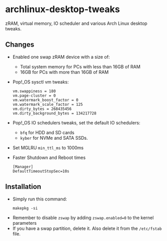 # archlinux-desktop-tweaks
zRAM, virtual memory, IO scheduler and various Arch Linux desktop tweaks.

## Changes
  * Enabled one swap zRAM device with a size of:
    * Total system memory for PCs with less than 16GB of RAM
    * 16GB for PCs with more than 16GB of RAM
 
  * Pop!_OS sysctl vm tweaks:
    ```Shell
    vm.swappiness = 180
    vm.page-cluster = 0
    vm.watermark_boost_factor = 0
    vm.watermark_scale_factor = 125
    vm.dirty_bytes = 268435456
    vm.dirty_background_bytes = 134217728
    ```
  * Pop!_OS IO schedulers tweaks, set the default IO schedulers:
    * `bfq` for HDD and SD cards
    * `kyber` for NVMe and SATA SSDs.
  * Set MGLRU `min_ttl_ms` to 1000ms
  * Faster Shutdown and Reboot times
    ```
    [Manager]
    DefaultTimeoutStopSec=10s
    ```

## Installation
  * Simply run this command:
    ```
    makepkg -si
    ```
  * Remember to disable `zswap` by adding `zswap.enabled=0` to the kernel parameters
  * If you have a swap partition, delete it. Also delete it from the `/etc/fstab` file.
